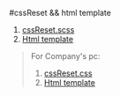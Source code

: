 #cssReset && html template

1. [cssReset.scss](templates/cssReset.scss)
2. [Html template](templates/html.html)
    
>For Company's pc:
>
>   1. [cssReset.css](Company's/templates/cssReset.css)
>   2. [Html template](Company's/templates/html.html)
